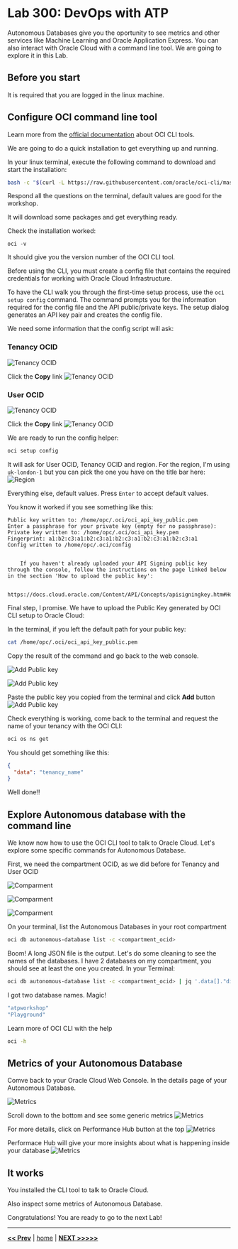 # Lab 300: DevOps with ATP

Autonomous Databases give you the oportunity to see metrics and other services like Machine Learning and Oracle Application Express. You can also interact with Oracle Cloud with a command line tool. We are going to explore it in this Lab.

## Before you start

It is required that you are logged in the linux machine.

## Configure OCI command line tool

Learn more from the [official documentation](https://docs.cloud.oracle.com/en-us/iaas/Content/API/Concepts/cliconcepts.htm) about OCI CLI tools.

We are going to do a quick installation to get everything up and running.

In your linux terminal, execute the following command to download and start the installation:

```bash
bash -c "$(curl -L https://raw.githubusercontent.com/oracle/oci-cli/master/scripts/install/install.sh)"
```

Respond all the questions on the terminal, default values are good for the workshop.

It will download some packages and get everything ready.

Check the installation worked:

```
oci -v
```

It should give you the version number of the OCI CLI tool.

Before using the CLI, you must create a config file that contains the required credentials for working with Oracle Cloud Infrastructure.

To have the CLI walk you through the first-time setup process, use the `oci setup config` command. The command prompts you for the information required for the config file and the API public/private keys. The setup dialog generates an API key pair and creates the config file.

We need some information that the config script will ask:

### Tenancy OCID

![Tenancy OCID](../images/cli_1.png)

Click the **Copy** link
![Tenancy OCID](../images/cli_2.png)

### User OCID

![Tenancy OCID](../images/cli_3.png)

Click the **Copy** link
![Tenancy OCID](../images/cli_4.png)

We are ready to run the config helper:

```bash
oci setup config
```
It will ask for User OCID, Tenancy OCID and region. For the region, I'm using `uk-london-1` but you can pick the one you have on the title bar here: 
![Region](../images/region.png)

Everything else, default values. Press `Enter` to accept default values.

You know it worked if you see something like this:

```
Public key written to: /home/opc/.oci/oci_api_key_public.pem
Enter a passphrase for your private key (empty for no passphrase):
Private key written to: /home/opc/.oci/oci_api_key.pem
Fingerprint: a1:b2:c3:a1:b2:c3:a1:b2:c3:a1:b2:c3:a1:b2:c3:a1
Config written to /home/opc/.oci/config


    If you haven't already uploaded your API Signing public key through the console, follow the instructions on the page linked below in the section 'How to upload the public key':

    https://docs.cloud.oracle.com/Content/API/Concepts/apisigningkey.htm#How2
```

Final step, I promise. We have to upload the Public Key generated by OCI CLI setup to Oracle Cloud:

In the terminal, if you left the default path for your public key:

```bash
cat /home/opc/.oci/oci_api_key_public.pem
```

Copy the result of the command and go back to the web console.

![Add Public key](../images/cli_3.png)

![Add Public key](../images/cli_5.png)

Paste the public key you copied from the terminal and click **Add** button
![Add Public key](../images/cli_6.png)

Check everything is working, come back to the terminal and request the name of your tenancy with the OCI CLI:

```bash
oci os ns get
```

You should get something like this:

```json
{
  "data": "tenancy_name"
}
```

Well done!!

## Explore Autonomous database with the command line

We know now how to use the OCI CLI tool to talk to Oracle Cloud. Let's explore some specific commands for Autonomous Database.

First, we need the compartment OCID, as we did before for Tenancy and User OCID

![Comparment](../images/compartment_1.png)

![Comparment](../images/compartment_2.png)

![Comparment](../images/compartment_3.png)

On your terminal, list the Autonomous Databases in your root compartment

```bash
oci db autonomous-database list -c <compartment_ocid>
```

Boom! A long JSON file is the output. Let's do some cleaning to see the names of the databases. I have 2 databases on my compartment, you should see at least the one you created. In your Terminal:

```bash
oci db autonomous-database list -c <compartment_ocid> | jq '.data[]."display-name"'
```
I got two database names. Magic!

```bash
"atpworkshop"
"Playground"
```

Learn more of OCI CLI with the help

```bash
oci -h
```

## Metrics of your Autonomous Database

Comve back to your Oracle Cloud Web Console. In the details page of your Autonomous Database.

![Metrics](../images/metrics_1.png)

Scroll down to the bottom and see some generic metrics
![Metrics](../images/metrics_2.png)

For more details, click on Performance Hub button at the top
![Metrics](../images/metrics_3.png)

Performace Hub will give your more insights about what is happening inside your database
![Metrics](../images/metrics_4.png)

## It works

You installed the CLI tool to talk to Oracle Cloud.

Also inspect some metrics of Autonomous Database.

Congratulations! You are ready to go to the next Lab!

---

[**<< Prev**](../lab200/README.md) | [home](../README.md) | [**NEXT >>>>>**](../lab400/README.md)

